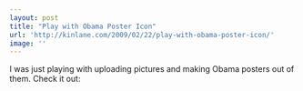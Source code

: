 ```yaml
---
layout: post
title: "Play with Obama Poster Icon"
url: 'http://kinlane.com/2009/02/22/play-with-obama-poster-icon/'
image: ''
---
```


I was just playing with uploading pictures and making Obama posters out of them. Check it out: 
